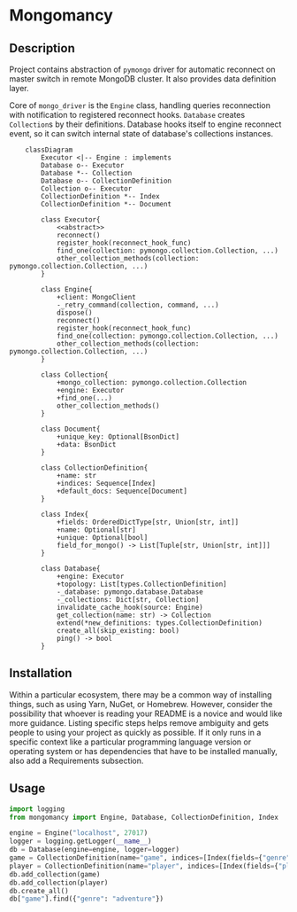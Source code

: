 # Mongomancy

## Description

Project contains abstraction of `pymongo` driver for automatic reconnect on master switch in remote MongoDB cluster. It
also provides data definition layer.

Core of `mongo_driver` is the `Engine` class, handling queries reconnection with notification to registered reconnect
hooks.
`Database` creates `Collection`s by their definitions. Database hooks itself to engine reconnect event, so it can switch
internal state of database's collections instances.

```mermaid
    classDiagram
        Executor <|-- Engine : implements
        Database o-- Executor
        Database *-- Collection
        Database o-- CollectionDefinition
        Collection o-- Executor
        CollectionDefinition *-- Index
        CollectionDefinition *-- Document
        
        class Executor{
            <<abstract>>
            reconnect()
            register_hook(reconnect_hook_func)
            find_one(collection: pymongo.collection.Collection, ...)
            other_collection_methods(collection: pymongo.collection.Collection, ...)
        }
        
        class Engine{
            +client: MongoClient
            -_retry_command(collection, command, ...)
            dispose()
            reconnect()
            register_hook(reconnect_hook_func)
            find_one(collection: pymongo.collection.Collection, ...)
            other_collection_methods(collection: pymongo.collection.Collection, ...)
        }
    
        class Collection{
            +mongo_collection: pymongo.collection.Collection
            +engine: Executor
            +find_one(...)
            other_collection_methods()
        }
        
        class Document{
            +unique_key: Optional[BsonDict]
            +data: BsonDict
        }
    
        class CollectionDefinition{
            +name: str
            +indices: Sequence[Index]
            +default_docs: Sequence[Document]
        }
    
        class Index{
            +fields: OrderedDictType[str, Union[str, int]]
            +name: Optional[str]
            +unique: Optional[bool]
            field_for_mongo() -> List[Tuple[str, Union[str, int]]]
        }
    
        class Database{
            +engine: Executor
            +topology: List[types.CollectionDefinition]
            -_database: pymongo.database.Database
            -_collections: Dict[str, Collection]
            invalidate_cache_hook(source: Engine) 
            get_collection(name: str) -> Collection
            extend(*new_definitions: types.CollectionDefinition)
            create_all(skip_existing: bool)
            ping() -> bool
        }
```

## Installation

Within a particular ecosystem, there may be a common way of installing things, such as using Yarn, NuGet, or Homebrew.
However, consider the possibility that whoever is reading your README is a novice and would like more guidance. Listing
specific steps helps remove ambiguity and gets people to using your project as quickly as possible. If it only runs in a
specific context like a particular programming language version or operating system or has dependencies that have to be
installed manually, also add a Requirements subsection.

## Usage

```python
import logging
from mongomancy import Engine, Database, CollectionDefinition, Index

engine = Engine("localhost", 27017)
logger = logging.getLogger(__name__)
db = Database(engine=engine, logger=logger)
game = CollectionDefinition(name="game", indices=[Index(fields={"genre": 1})])
player = CollectionDefinition(name="player", indices=[Index(fields={"player_id": 1}, unique=True)])
db.add_collection(game)
db.add_collection(player)
db.create_all()
db["game"].find({"genre": "adventure"})
```

